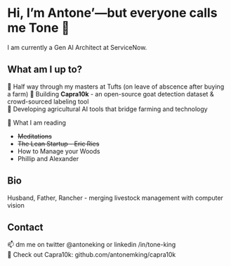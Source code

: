 # Hi, I’m Antone’—but everyone calls me Tone 👋
I am currently a Gen AI Architect at ServiceNow.

## What am I up to?
🔭 Half way through my masters at Tufts (on leave of abscence after buying a farm)
🐐 Building **Capra10k** - an open-source goat detection dataset & crowd-sourced labeling tool  
🚜 Developing agricultural AI tools that bridge farming and technology


📖 What I am reading
- ~~Meditations~~
- ~~The Lean Startup - Eric Ries~~
- How to Manage your Woods
- Phillip and Alexander

## Bio
Husband, Father, Rancher - merging livestock management with computer vision

## Contact
📫 dm me on twitter @antoneking or linkedin /in/tone-king  
🐐 Check out Capra10k: github.com/antonemking/capra10k

